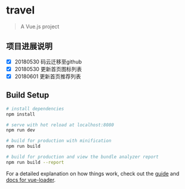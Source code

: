 # travel

> A Vue.js project

## 项目进展说明
- [x] 20180530 码云迁移至github
- [x] 20180530 更新首页图标列表
- [x] 20180601 更新首页推荐列表 
## Build Setup

``` bash
# install dependencies
npm install

# serve with hot reload at localhost:8080
npm run dev

# build for production with minification
npm run build

# build for production and view the bundle analyzer report
npm run build --report
```

For a detailed explanation on how things work, check out the [guide](http://vuejs-templates.github.io/webpack/) and [docs for vue-loader](http://vuejs.github.io/vue-loader).
